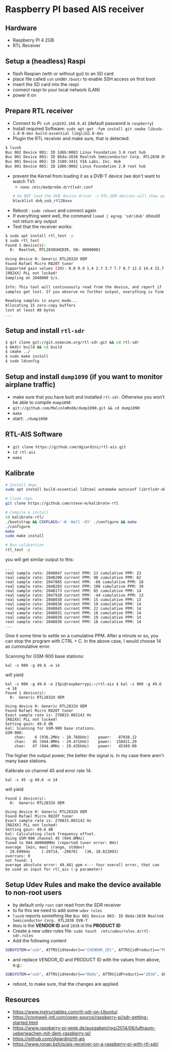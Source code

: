 # Raspberry PI based AIS receiver

## Hardware

- Raspberry PI 4 2GB
- RTL Receiver 

## Setup a (headless) Raspi

- flash Raspian (with or without gui) to an SD card
- place file called `ssh` under `/boot/` to enable SSH access on first boot
- insert the SD card into the raspi
- connect raspi to your local network (LAN)
- power it on

## Prepare RTL receiver

- Connect to Pi: `ssh pi@192.168.0.42` (default password is `raspberry`)
- Install required Software: `sudo apt-get -fym install git cmake libusb-1.0-0-dev build-essential libglib2.0-dev`
- Plugin the RTL receiver and make sure, that is detected:
```bash
$ lsusb
Bus 002 Device 001: ID 1d6b:0003 Linux Foundation 3.0 root hub
Bus 001 Device 003: ID 0bda:2838 Realtek Semiconductor Corp. RTL2838 DVB-T  # <-- This is the receiver
Bus 001 Device 002: ID 2109:3431 VIA Labs, Inc. Hub
Bus 001 Device 001: ID 1d6b:0002 Linux Foundation 2.0 root hub
```
- prevent the Kernel from loading it as a DVB-T device (we don't want to watch TV):
    * `nano /etc/modprobe.d/rtlsdr.conf`
    ```bash
    # Do NOT load the DVB device driver -> RTL-SDR devices will show up as SDR receivers
    blacklist dvb_usb_rtl28xxu
    ```
- Reboot : `sudo reboot` and connect again
- If everything went well, the command `lsmod | egrep 'sdr|dvb'` should not return any output
- Test that the receiver works:

```bash
$ sudo apt install rtl_test -y
$ sudo rtl_test
Found 1 device(s):
  0:  Realtek, RTL2838UHIDIR, SN: 00000001

Using device 0: Generic RTL2832U OEM
Found Rafael Micro R820T tuner
Supported gain values (29): 0.0 0.9 1.4 2.7 3.7 7.7 8.7 12.5 14.4 15.7 16.6 19.7 20.7 22.9 25.4 28.0 29.7 32.8 33.8 36.4 37.2 38.6 40.2 42.1 43.4 43.9 44.5 48.0 49.6
[R82XX] PLL not locked!
Sampling at 2048000 S/s.

Info: This tool will continuously read from the device, and report if
samples get lost. If you observe no further output, everything is fine.

Reading samples in async mode...
Allocating 15 zero-copy buffers
lost at least 88 bytes
...
```

## Setup and install `rtl-sdr`

```bash
$ git clone git://git.osmocom.org/rtl-sdr.git && cd rtl-sdr
$ mkdir build && cd build
$ cmake ../
$ sudo make install
$ sudo ldconfig
```

## Setup and install `dump1090` (if you want to monitor airplane traffic)
- make sure that you have built and installed `rtl-sdr`. Otherwise you won't be able to compile `dump1090`
- `git://github.com/MalcolmRobb/dump1090.git && cd dump1090`
- `make`
- start: `./dump1090`

## RTL-AIS Software
- `git clone https://github.com/dgiardini/rtl-ais.git`
- `cd rtl-ais`
- `make`


## Kalibrate
```bash
# Install deps
sudo apt install build-essential libtool automake autoconf librtlsdr-dev libfftw3-dev

# Clone repo
git clone https://github.com/steve-m/kalibrate-rtl

# Compile & install
cd kalibrate-rtl/
./bootstrap && CXXFLAGS='-W -Wall -O3' ./configure && make
./configure
make
sudo make install

# Run calibartion
rtl_test -p
```

you will get similar output to this:

```
... 
real sample rate: 2048047 current PPM: 23 cumulative PPM: 23
real sample rate: 2048200 current PPM: 98 cumulative PPM: 62
real sample rate: 2047865 current PPM: -66 cumulative PPM: 18
real sample rate: 2048203 current PPM: 100 cumulative PPM: 39
real sample rate: 2048173 current PPM: 85 cumulative PPM: 14
real sample rate: 2047910 current PPM: -44 cumulative PPM: 13
real sample rate: 2048030 current PPM: 15 cumulative PPM: 13
real sample rate: 2048038 current PPM: 19 cumulative PPM: 14
real sample rate: 2048045 current PPM: 22 cumulative PPM: 14
real sample rate: 2048031 current PPM: 16 cumulative PPM: 14
real sample rate: 2048039 current PPM: 19 cumulative PPM: 14
real sample rate: 2048036 current PPM: 18 cumulative PPM: 14
...
```

Give it some time to settle on a cumulative PPM. After a minute or so, you can stop the program with CTRL + C.
In the above case, I would choose 14 as cummulative error.


Scanning for GSM-900 base stations:

`kal -s 900 -g 49.6 -e 14`

will yield

```
kal -s 900 -g 49.6 -e 23pi@raspberrypi:~/rtl-ais $ kal -s 900 -g 49.6 -e 18
Found 1 device(s):
  0:  Generic RTL2832U OEM

Using device 0: Generic RTL2832U OEM
Found Rafael Micro R820T tuner
Exact sample rate is: 270833.002142 Hz
[R82XX] PLL not locked!
Setting gain: 49.6 dB
kal: Scanning for GSM-900 base stations.
GSM-900:
    chan:    6 (936.2MHz - 28.768kHz)    power:   87038.12
    chan:   45 (944.0MHz - 29.471kHz)    power:  150421.29
    chan:   47 (944.4MHz - 29.435kHz)    power:   45369.09
```

The higher the output power, the better the signal is. In my case there aren't many base stations.

Kalibrate on channel 45 and error rate 14.

`kal -c 45 -g 49.6 -e 14`

will yield

```
Found 1 device(s):
  0:  Generic RTL2832U OEM

Using device 0: Generic RTL2832U OEM
Found Rafael Micro R820T tuner
Exact sample rate is: 270833.002142 Hz
[R82XX] PLL not locked!
Setting gain: 49.6 dB
kal: Calculating clock frequency offset.
Using GSM-900 channel 45 (944.0MHz)
Tuned to 944.000000MHz (reported tuner error: 0Hz)
average  [min, max] (range, stddev)
- 29.699kHz     [-29714, -29678]   (36, 10.022093)
overruns: 0
not found: 1
average absolute error: 49.461 ppm <--- Your overall error, that can be used as input for rtl_ais (-p parameter)
```


## Setup Udev Rules and make the device available to non-root users
- by default only `root` can read from the SDR receiver
- to fix this we need to add some `udev rules` 
- `lsusb` reports something like `Bus 001 Device 003: ID 0bda:2838 Realtek Semiconductor Corp. RTL2838 DVB-T`
- `0bda` is the **VENDOR ID** and `2838` is the **PRODUCT ID**
- Create a new udev rules file: `sudo touch  /etc/udev/rules.d/rtl-sdr.rules`
- Add the following content
```bash
SUBSYSTEM=="usb", ATTRS{idVendor}=="{VENDOR_ID}", ATTRS{idProduct}=="PRODUCT_ID", GROUP="adm", MODE="0666", SYMLINK+="rtl_sdr"
```
- and replace VENDOR_ID and PRODUCT ID with the values from above, e.g.:
```bash
SUBSYSTEM=="usb", ATTRS{idVendor}=="0bda", ATTRS{idProduct}=="2838", GROUP="adm", MODE="0666", SYMLINK+="rtl_sdr"
```
- reboot, to make sure, that the changes are applied


## Resources
- https://www.instructables.com/rtl-sdr-on-Ubuntu/
- https://cromwell-intl.com/open-source/raspberry-pi/sdr-getting-started.html
- https://www.raspberry-pi-geek.de/ausgaben/rpg/2014/06/luftraum-ueberwachen-mit-dem-raspberry-pi/
- https://github.com/dgiardini/rtl-ais
- https://www.ronan.bzh/p/ais-receiver-on-a-raspberry-pi-with-rtl-sdr/
